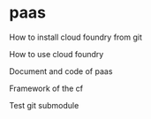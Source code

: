 paas
====

How to install cloud foundry from git

How to use cloud foundry

Document and code of paas

Framework of the cf

Test git submodule
